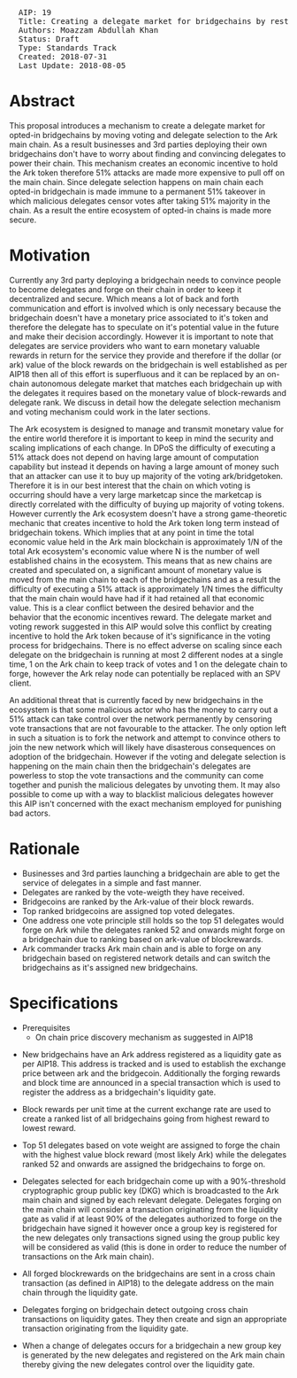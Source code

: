 <pre>
  AIP: 19
  Title: Creating a delegate market for bridgechains by restructuring Ark main chain's voting mechanism
  Authors: Moazzam Abdullah Khan
  Status: Draft
  Type: Standards Track
  Created: 2018-07-31
  Last Update: 2018-08-05
</pre>

Abstract
========

This proposal introduces a mechanism to create a delegate market for opted-in bridgechains by moving voting and delegate selection to the Ark main chain. As a result businesses and 3rd parties deploying their own bridgechains don't have to worry about finding and convincing delegates to power their chain. This mechanism creates an economic incentive to hold the Ark token therefore 51% attacks are made more expensive to pull off on the main chain. Since delegate selection happens on main chain each opted-in bridgechain is made immune to a permanent 51% takeover in which malicious delegates censor votes after taking 51% majority in the chain. As a result the entire ecosystem of opted-in chains is made more secure.


Motivation
==========

Currently any 3rd party deploying a bridgechain needs to convince people to become delegates and forge on their chain in order to keep it decentralized and secure. Which means a lot of back and forth communication and effort is involved which is only necessary because the bridgechain doesn't have a monetary price associated to it's token and therefore the delegate has to speculate on it's potential value in the future and make their decision accordingly. However it is important to note that delegates are service providers who want to earn monetary valuable rewards in return for the service they provide and therefore if the dollar (or ark) value of the block rewards on the bridgechain is well established as per AIP18 then all of this effort is superfluous and it can be replaced by an on-chain autonomous delegate market that matches each bridgechain up with the delegates it requires based on the monetary value of block-rewards and delegate rank. We discuss in detail how the delegate selection mechanism and voting mechanism could work in the later sections.

The Ark ecosystem is designed to manage and transmit monetary value for the entire world therefore it is important to keep in mind the security and scaling implications of each change. In DPoS the difficulty of executing a 51% attack does not depend on having large amount of computation capability but instead it depends on having a large amount of money such that an attacker can use it to buy up majority of the voting ark/bridgetoken. Therefore it is in our best interest that the chain on which voting is occurring should have a very large marketcap since the marketcap is directly correlated with the difficulty of buying up majority of voting tokens. However currently the Ark ecosystem doesn't have a strong game-theoretic mechanic that creates incentive to hold the Ark token long term instead of bridgechain tokens. Which implies that at any point in time the total economic value held in the Ark main blockchain is approximately 1/N of the total Ark ecosystem's economic value where N is the number of well established chains in the ecosystem. This means that as new chains are created and speculated on, a significant amount of monetary value is moved from the main chain to each of the bridgechains and as a result the difficulty of executing a 51% attack is approximately 1/N times the difficulty that the main chain would have had if it had retained all that economic value. This is a clear conflict between the desired behavior and the behavior that the economic incentives reward. The delegate market and voting rework suggested in this AIP would solve this conflict by creating incentive to hold the Ark token because of it's significance in the voting process for bridgechains. There is no effect adverse on scaling since each delegate on the bridgechain is running at most 2 different nodes at a single time, 1 on the Ark chain to keep track of votes and 1 on the delegate chain to forge, however the Ark relay node can potentially be replaced with an SPV client.

An additional threat that is currently faced by new bridgechains in the ecosystem is that some malicious actor who has the money to carry out a 51% attack can take control over the network permanently by censoring vote transactions that are not favourable to the attacker. The only option left in such a situation is to fork the network and attempt to convince others to join the new network which will likely have disasterous consequences on adoption of the bridgechain. However if the voting and delegate selection is happening on the main chain then the bridgechain's delegates are powerless to stop the vote transactions and the community can come together and punish the malicious delegates by unvoting them. It may also possible to come up with a way to blacklist malicious delegates however this AIP isn't concerned with the exact mechanism employed for punishing bad actors.

Rationale
=========

* Businesses and 3rd parties launching a bridgechain are able to get the service of delegates in a simple and fast manner.
* Delegates are ranked by the vote-weigth they have received.
* Bridgecoins are ranked by the Ark-value of their block rewards.
* Top ranked bridgecoins are assigned top voted delegates.
* One address one vote principle still holds so the top 51 delegates would forge on Ark while the delegates ranked 52 and onwards might forge on a bridgechain due to ranking based on ark-value of blockrewards.
* Ark commander tracks Ark main chain and is able to forge on any bridgechain based on registered network details and can switch the bridgechains as it's assigned new bridgechains.

Specifications
==============

* Prerequisites
	* On chain price discovery mechanism as suggested in AIP18

- New bridgechains have an Ark address registered as a liquidity gate as per AIP18. This address is tracked and is used to establish the exchange price between ark and the bridgecoin. Additionally the forging rewards and block time are announced in a special transaction which is used to register the address as a bridgechain's liquidity gate.

- Block rewards per unit time at the current exchange rate are used to create a ranked list of all bridgechains going from highest reward to lowest reward.

- Top 51 delegates based on vote weight are assigned to forge the chain with the highest value block reward (most likely Ark) while the delegates ranked 52 and onwards are assigned the bridgechains to forge on.

- Delegates selected for each bridgechain come up with a 90%-threshold cryptographic group public key (DKG) which is broadcasted to the Ark main chain and signed by each relevant delegate. Delegates forging on the main chain will consider a transaction originating from the liquidity gate as valid if at least 90% of the delegates authorized to forge on the bridgechain have signed it however once a group key is registered for the new delegates only transactions signed using the group public key will be considered as valid (this is done in order to reduce the number of transactions on the Ark main chain).

- All forged blockrewards on the bridgechains are sent in a cross chain transaction (as defined in AIP18) to the delegate address on the main chain through the liquidity gate.

- Delegates forging on bridgechain detect outgoing cross chain transactions on liquidity gates. They then create and sign an appropriate transaction originating from the liquidity gate.

- When a change of delegates occurs for a bridgechain a new group key is generated by the new delegates and registered on the Ark main chain thereby giving the new delegates control over the liquidity gate.